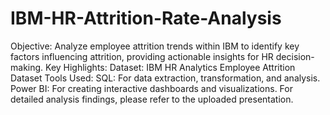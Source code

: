 # IBM-HR-Attrition-Rate-Analysis

Objective:
Analyze employee attrition trends within IBM to identify key factors influencing attrition, providing actionable insights for HR decision-making.
Key Highlights:
Dataset: IBM HR Analytics Employee Attrition Dataset
Tools Used:
SQL: For data extraction, transformation, and analysis.
Power BI: For creating interactive dashboards and visualizations.
For detailed analysis findings, please refer to the uploaded presentation.
